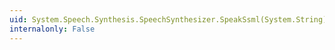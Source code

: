 ```yaml
---
uid: System.Speech.Synthesis.SpeechSynthesizer.SpeakSsml(System.String)
internalonly: False
---
```

